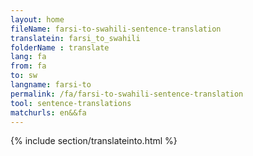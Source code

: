 ```yaml
---
layout: home
fileName: farsi-to-swahili-sentence-translation
translatein: farsi_to_swahili
folderName : translate
lang: fa
from: fa
to: sw
langname: farsi-to
permalink: /fa/farsi-to-swahili-sentence-translation
tool: sentence-translations
matchurls: en&&fa
---
```

{% include section/translateinto.html %}
